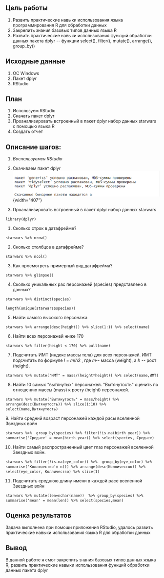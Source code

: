 ## Цель работы

1.  Развить практические навыки использования языка программирования R для обработки данных
2.  Закрепить знания базовых типов данных языка R
3.  Развить практические навыки использования функций обработки данных пакета dplyr -- функции select(), filter(), mutate(), arrange(), group_by()

## Исходные данные

1.  ОС Windows
2.  Пакет dplyr
3.  RStudio

## План

1.  Используем RStudio
2.  Скачать пакет dplyr
3.  Проанализировать встроенный в пакет dplyr набор данных starwars с помощью языка R
4.  Создать отчет

## Описание шагов:

1.  *Воспользуемся RStudio*

2.  Скачиваем пакет dplyr\
    ![](foto/loading.png){width="407"}

3.  Проанализировать встроенный в пакет dplyr набор данных starwars

```{r}
library(dplyr)
```

1.  Сколько строк в датафрейме?

```{r}
starwars %>% nrow()
```

2.  Сколько столбцов в датафрейме?

```{r}
starwars %>% ncol()
```

3.  Как просмотреть примерный вид датафрейма?

```{r}
starwars %>% glimpse()
```

4.  Сколько уникальных рас персонажей (species) представлено в данных?

```{r}
starwars %>% distinct(species)
```

```{r}
length(unique(starwars$species))
```

5.  Найти самого высокого персонажа

```{r}
starwars %>% arrange(desc(height)) %>% slice(1:1) %>% select(name)
```

6.  Найти всех персонажей ниже 170

```{r}
starwars %>% filter(height < 170) %>% pull(name)
```

7.  Подсчитать ИМТ (индекс массы тела) для всех персонажей. ИМТ подсчитать по формуле 𝐼 = 𝑚/ℎ2 , где 𝑚-- масса (weight), а ℎ -- рост (height).

```{r}
starwars %>% mutate("ИМТ" = mass/(height*height)) %>% select(name,ИМТ)
```

8. Найти 10 самых \"вытянутых\" персонажей. \"Вытянутость\" оценить по отношению массы (mass) к росту
(height) персонажей.

```{r}
starwars %>% mutate("Вытянутость" = mass/height) %>% arrange(desc(Вытянутость)) %>% slice(1:10) %>% select(name,Вытянутость)
```

9\. Найти средний возраст персонажей каждой расы вселенной Звездных войн

```{r}
starwars %>%  group_by(species) %>% filter(!is.na(birth_year)) %>% summarise('Среднее' = mean(birth_year)) %>% select(species, Среднее) 
```

10. Найти самый распространенный цвет глаз персонажей вселенной Звездных войн.

```{r}
starwars %>% filter(!is.na(eye_color)) %>%  group_by(eye_color) %>% summarise('Колличество'= n()) %>% arrange(desc(Колличество)) %>% select(eye_color, Колличество) %>% slice(1)
```

11. Подсчитать среднюю длину имени в каждой расе вселенной Звездных войн

```{r}
starwars %>% mutate(len=nchar(name))  %>% group_by(species) %>% summarise('mean' = mean(len)) %>% select(species,mean)
```

## Оценка результатов

Задача выполнена при помощи приложения RStudio, удалось развить практические навыки использования языка R для обработки данных

## Вывод

В данной работе я смог закрепить знания базовых типов данных языка R, развить практические навыки использования функций обработки данных пакета dplyr
